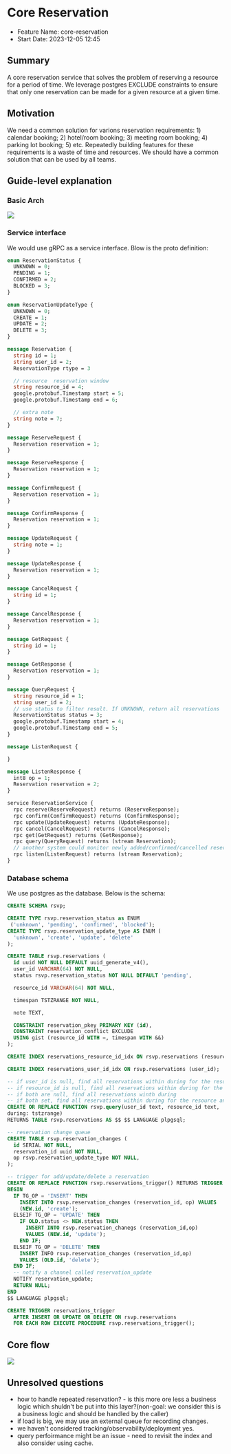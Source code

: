 # Core Reservation

- Feature Name: core-reservation
- Start Date: 2023-12-05 12:45

## Summary

A core reservation service that solves the problem of reserving a resource for a period of time. We leverage postgres EXCLUDE constraints to ensure that only one reservation can be made for a given resource at a given time.

## Motivation

We need a common solution for varions reservation requirements: 1) calendar booking; 2) hotel/room booking; 3) meeting room booking; 4) parking lot booking; 5) etc. Repeatedly building features for these requirements is a waste of time and resources. We should have a common solution that can be used by all teams.

## Guide-level explanation

### Basic Arch

![](./asserts/arch1.png)

### Service interface

We would use gRPC as a service interface. Blow is the proto definition:

```proto
enum ReservationStatus {
  UNKNOWN = 0;
  PENDING = 1;
  CONFIRMED = 2;
  BLOCKED = 3;
}

enum ReservationUpdateType {
  UNKNOWN = 0;
  CREATE = 1;
  UPDATE = 2;
  DELETE = 3;
}

message Reservation {
  string id = 1;
  string user_id = 2;
  ReservationType rtype = 3

  // resource  reservation window
  string resource_id = 4;
  google.protobuf.Timestamp start = 5;
  google.protobuf.Timestamp end = 6;

  // extra note
  string note = 7;
}

message ReserveRequest {
  Reservation reservation = 1;
}

message ReserveResponse {
  Reservation reservation = 1;
}

message ConfirmRequest {
  Reservation reservation = 1;
}

message ConfirmResponse {
  Reservation reservation = 1;
}

message UpdateRequest {
  string note = 1;
}

message UpdateResponse {
  Reservation reservation = 1;
}

message CancelRequest {
  string id = 1;
}

message CancelResponse {
  Reservation reservation = 1;
}

message GetRequest {
  string id = 1;
}

message GetResponse {
  Reservation reservation = 1;
}

message QueryRequest {
  string resource_id = 1;
  string user_id = 2;
  // use status to filter result. If UNKNOWN, return all reservations
  ReservationStatus status = 3;
  google.protobuf.Timestamp start = 4;
  google.protobuf.Timestamp end = 5;
}

message ListenRequest {

}

message ListenResponse {
  int8 op = 1;
  Reservation reservation = 2;
}

service ReservationService {
  rpc reserve(ReserveRequest) returns (ReserveResponse);
  rpc confirm(ConfirmRequest) returns (ConfirmResponse);
  rpc update(UpdateRequest) returns (UpdateResponse);
  rpc cancel(CancelRequest) returns (CancelResponse);
  rpc get(GetRequest) returns (GetResponse);
  rpc query(QueryRequest) returns (stream Reservation);
  // another system could monitor newly added/confirmed/cancelled reservations
  rpc listen(ListenRequest) returns (stream Reservation);
}
```

### Database schema

We use postgres as the database. Below is the schema:

```sql
CREATE SCHEMA rsvp;

CREATE TYPE rsvp.reservation_status as ENUM
 ('unknown', 'pending', 'confirmed', 'blocked');
CREATE TYPE rsvp.reservation_update_type AS ENUM (
  'unknown', 'create', 'update', 'delete'
);

CREATE TABLE rsvp.reservations (
  id uuid NOT NULL DEFAULT uuid_generate_v4(),
  user_id VARCHAR(64) NOT NULL,
  status rsvp.reservation_status NOT NULL DEFAULT 'pending',

  resource_id VARCHAR(64) NOT NULL,

  timespan TSTZRANGE NOT NULL,

  note TEXT,

  CONSTRAINT reservation_pkey PRIMARY KEY (id),
  CONSTRAINT reservation_conflict EXCLUDE
  USING gist (resource_id WITH =, timespan WITH &&)
);

CREATE INDEX reservations_resource_id_idx ON rsvp.reservations (resource_id);

CREATE INDEX reservations_user_id_idx ON rsvp.reservations (user_id);

-- if user_id is null, find all reservations within during for the resource
-- if resource_id is null, find all reservations within during for the user
-- if both are null, find all reservations winth during
-- if both set, find all reservations within during for the resource and user
CREATE OR REPLACE FUNCTION rsvp.query(user_id text, resource_id text,
during: tstzrange)
RETURNS TABLE rsvp.reservations AS $$ $$ LANGUAGE plpgsql;

-- reservation change queue
CREATE TABLE rsvp.reservation_changes (
  id SERIAL NOT NULL,
  reservation_id uuid NOT NULL,
  op rsvp.reservation_update_type NOT NULL,
);

-- trigger for add/update/delete a reservation
CREATE OR REPLACE FUNCTION rsvp.reservations_trigger() RETURNS TRIGGER AS $$
BEGIN
  IF TG_OP = 'INSERT' THEN
    INSERT INTO rsvp.reservation_changes (reservation_id, op) VALUES
    (NEW.id, 'create');
  ELSEIF TG_OP = 'UPDATE' THEN
    IF OLD.status <> NEW.status THEN
      INSERT INTO rsvp.reservation_chanegs (reservation_id,op)
      VALUES (NEW.id, 'update');
    END IF;
  ELSEIF TG_OP = 'DELETE' THEN
    INSERT INFO rsvp.reservation_changes (reservation_id,op)
    VALUES (OLD.id, 'delete');
  END IF;
  -- notify a channel called reservation_update
  NOTIFY reservation_update;
  RETURN NULL;
END
$$ LANGUAGE plpgsql;

CREATE TRIGGER reservations_trigger
  AFTER INSERT OR UPDATE OR DELETE ON rsvp.reservations
  FOR EACH ROW EXECUTE PROCEDURE rsvp.reservations_trigger();
```

## Core flow

![](./asserts/arch2.png)

## Unresolved questions

- how to handle repeated reservation? - is this more ore less a business logic which shuldn't be put into this layer?(non-goal: we consider this is a business logic and should be handled by the caller)
- if load is big, we may use an external queue for recording changes.
- we haven't considered tracking/observability/deployment yes.
- query perfoirmance might be an issue - need to revisit the index and also consider using cache.
